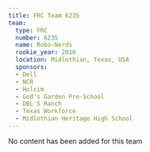 ```yaml
---
title: FRC Team 6235
team:
  type: FRC
  number: 6235
  name: Robo-Nerds
  rookie_year: 2016
  location: Midlothian, Texas, USA
  sponsors:
  - Dell
  - NCR
  - Holcim
  - God's Garden Pre-School
  - DBL S Ranch
  - Texas Workforce
  - Midlothian Heritage High School
---
```


No content has been added for this team